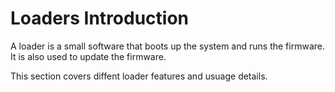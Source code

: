 # Loaders Introduction

A loader is a small software that boots up the system and runs the firmware. It is also used to update the firmware.

This section covers diffent loader features and usuage details.